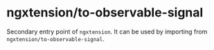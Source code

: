 # ngxtension/to-observable-signal

Secondary entry point of `ngxtension`. It can be used by importing from `ngxtension/to-observable-signal`.
